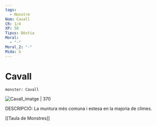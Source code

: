 ```yaml
---
tags:
  - Monstre
Nom: Cavall
CR: 1/4
XP: 50
Tipus: Bèstia
Moral:
  - "-"
Moral_2: "-"
Mida: G
---
```

# Cavall

```statblock
monster: Cavall
```

![Cavall_imatge | 370](https://www.dndbeyond.com/avatars/thumbnails/9/904/1000/1000/636334288913250513.jpeg)

DESCRIPCIÓ: 
La muntura més comuna i estesa en la majoria de climes.

[[Taula de Monstres]]

